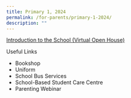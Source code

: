 ```yaml
---
title: Primary 1, 2024
permalink: /for-parents/primary-1-2024/
description: ""
---
```

[Introduction to the School (Virtual Open House)](https://sites.google.com/moe.edu.sg/openhouse2020/home)


Useful Links

*   Bookshop
*   Uniform
*   School Bus Services
*   School-Based Student Care Centre
*   Parenting Webinar
